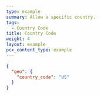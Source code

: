 ```yaml
---
type: example
summary: Allow a specific country.
tags:
  - Country Code
title: Country Code
weight: 4
layout: example
pcx_content_type: example
---
```


```json
{
  "geo": {
    "country_code": "US"
  }
}
```
